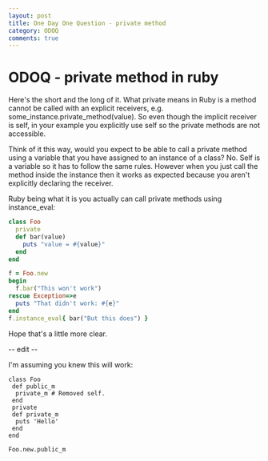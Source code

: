 ```yaml
---
layout: post
title: One Day One Question - private method
category: ODOQ
comments: true
---
```


# ODOQ - private method in ruby
Here's the short and the long of it. What private means in Ruby is a method cannot be called with an explicit receivers, e.g. some_instance.private_method(value). So even though the implicit receiver is self, in your example you explicitly use self so the private methods are not accessible.

Think of it this way, would you expect to be able to call a private method using a variable that you have assigned to an instance of a class? No. Self is a variable so it has to follow the same rules. However when you just call the method inside the instance then it works as expected because you aren't explicitly declaring the receiver.

Ruby being what it is you actually can call private methods using instance_eval:

~~~rb
class Foo
  private
  def bar(value)
    puts "value = #{value}"
  end
end

f = Foo.new
begin
  f.bar("This won't work")
rescue Exception=>e
  puts "That didn't work: #{e}"
end
f.instance_eval{ bar("But this does") }
~~~

Hope that's a little more clear.

-- edit --

I'm assuming you knew this will work:

~~~
class Foo
 def public_m
  private_m # Removed self.
 end
 private
 def private_m
  puts 'Hello'
 end
end

Foo.new.public_m
~~~
